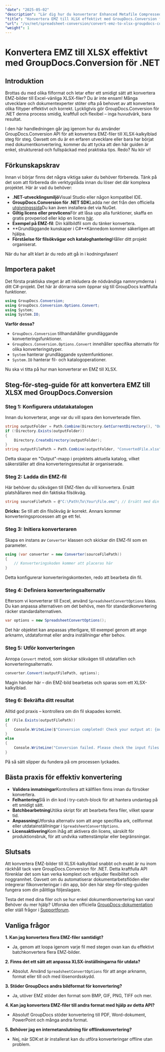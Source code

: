 ```yaml
---
"date": "2025-05-02"
"description": "Lär dig hur du konverterar Enhanced Metafile Compressed (EMZ)-filer till Microsoft Excel Open XML Spreadsheet (.xlsx) med GroupDocs.Conversion för .NET."
"title": "Konvertera EMZ till XLSX effektivt med GroupDocs.Conversion för .NET"
"url": "/sv/net/spreadsheet-conversion/convert-emz-to-xlsx-groupdocs-conversion-dotnet/"
"weight": 1
---
```


# Konvertera EMZ till XLSX effektivt med GroupDocs.Conversion för .NET

## Introduktion

Brottas du med olika filformat och letar efter ett smidigt sätt att konvertera EMZ-bilder till Excel-vänliga XLSX-filer? Du är inte ensam! Många utvecklare och dokumentexperter stöter ofta på behovet av att konvertera olika filtyper effektivt och korrekt. Lyckligtvis gör GroupDocs.Conversion för .NET denna process smidig, kraftfull och flexibel – inga huvudvärk, bara resultat.

I den här handledningen går jag igenom hur du använder GroupDocs.Conversion API för att konvertera EMZ-filer till XLSX-kalkylblad steg för steg. Oavsett om du är en erfaren utvecklare eller bara har börjat med dokumentkonvertering, kommer du att tycka att den här guiden är enkel, strukturerad och fullspäckad med praktiska tips. Redo? Nu kör vi!


## Förkunskapskrav

Innan vi börjar finns det några viktiga saker du behöver förbereda. Tänk på det som att förbereda din verktygslåda innan du löser det där komplexa projektet. Här är vad du behöver:

- **.NET-utvecklingsmiljö**Visual Studio eller någon kompatibel IDE.
- **GroupDocs.Conversion för .NET SDK**Ladda ner det från den officiella [utgivningssida](https://releases.groupdocs.com/conversion/net/)Du kan även installera det via NuGet.
- **Giltig licens eller provlicens**För att låsa upp alla funktioner, skaffa en gratis provperiod eller köp en licens [här](https://purchase.groupdocs.com/buy).
- **Exempel på EMZ-fil**: Din källbildfil som du tänker konvertera.
- **Grundläggande kunskaper i C#**Kännedom kommer säkerligen att hjälpa.
- **Förståelse för filsökvägar och kataloghantering**Håller ditt projekt organiserat.

När du har allt klart är du redo att gå in i kodningsfasen!


## Importera paket

Det första praktiska steget är att inkludera de nödvändiga namnrymderna i ditt C#-projekt. Det här är dörrarna som öppnar sig till GroupDocs kraftfulla funktioner.

```csharp
using GroupDocs.Conversion;
using GroupDocs.Conversion.Options.Convert;
using System;
using System.IO;
```

**Varför dessa?**

- `GroupDocs.Conversion` tillhandahåller grundläggande konverteringsfunktioner.
- `GroupDocs.Conversion.Options.Convert` innehåller specifika alternativ för olika konverteringstyper.
- `System` hanterar grundläggande systemfunktioner.
- `System.IO` hanterar fil- och katalogoperationer.

Nu ska vi titta på hur man konverterar en EMZ till XLSX.


## Steg-för-steg-guide för att konvertera EMZ till XLSX med GroupDocs.Conversion

### Steg 1: Konfigurera utdatakatalogen

Innan du konverterar, ange var du vill spara den konverterade filen.

```csharp
string outputFolder = Path.Combine(Directory.GetCurrentDirectory(), "Output");
if (!Directory.Exists(outputFolder))
{
    Directory.CreateDirectory(outputFolder);
}
string outputFilePath = Path.Combine(outputFolder, "ConvertedFile.xlsx");
```

Detta skapar en "Output"-mapp i projektets aktuella katalog, vilket säkerställer att dina konverteringsresultat är organiserade.


### Steg 2: Ladda din EMZ-fil

Här behöver du sökvägen till EMZ-filen du vill konvertera. Ersätt platshållaren med din faktiska filsökväg.

```csharp
string sourceFilePath = @"C:\Path\To\Your\File.emz"; // Ersätt med din EMZ-filsökväg
```

**Dricks:** Se till att din filsökväg är korrekt. Annars kommer konverteringsprocessen att ge ett fel.


### Steg 3: Initiera konverteraren

Skapa en instans av `Converter` klassen och skickar din EMZ-fil som en parameter.

```csharp
using (var converter = new Converter(sourceFilePath))
{
    // Konverteringskoden kommer att placeras här
}
```

Detta konfigurerar konverteringskontexten, redo att bearbeta din fil.


### Steg 4: Definiera konverteringsalternativ

Eftersom vi konverterar till Excel, använd `SpreadsheetConvertOptions` klass. Du kan anpassa alternativen om det behövs, men för standardkonvertering räcker standardalternativen.

```csharp
var options = new SpreadsheetConvertOptions();
```

Det här objektet kan anpassas ytterligare, till exempel genom att ange arknamn, utdataformat eller andra inställningar efter behov.


### Steg 5: Utför konverteringen

Anropa `Convert` metod, som skickar sökvägen till utdatafilen och konverteringsalternativ.

```csharp
converter.Convert(outputFilePath, options);
```

Magin händer här – din EMZ-bild bearbetas och sparas som ett XLSX-kalkylblad.


### Steg 6: Bekräfta ditt resultat

Alltid god praxis – kontrollera om din fil skapades korrekt.

```csharp
if (File.Exists(outputFilePath))
{
    Console.WriteLine($"Conversion completed! Check your output at: {outputFilePath}");
}
else
{
    Console.WriteLine("Conversion failed. Please check the input files and options.");
}
```

På så sätt slipper du fundera på om processen lyckades.


## Bästa praxis för effektiv konvertering

- **Validera inmatningar**Kontrollera att källfilen finns innan du försöker konvertera.
- **Felhantering**Slå in din kod i try-catch-block för att hantera undantag på ett smidigt sätt.
- **Batchbearbetning**Utöka skript för att bearbeta flera filer, vilket sparar tid.
- **Anpassning**Utforska alternativ som att ange specifika ark, cellformat eller utdatainställningar i `SpreadsheetConvertOptions`.
- **Licensaktivering**Kom ihåg att aktivera din licens, särskilt för produktionsbruk, för att undvika vattenstämplar eller begränsningar.


## Slutsats

Att konvertera EMZ-bilder till XLSX-kalkylblad snabbt och exakt är nu inom räckhåll tack vare GroupDocs.Conversion för .NET. Detta kraftfulla API förenklar det som kan verka komplext och erbjuder flexibilitet och noggrannhet. Oavsett om du automatiserar dokumentarbetsflöden eller integrerar filkonverteringar i din app, bör den här steg-för-steg-guiden fungera som din pålitliga följeslagare.

Testa det med dina filer och se hur enkel dokumentkonvertering kan vara! Behöver du mer hjälp? Utforska den officiella [GroupDocs-dokumentation](https://docs.groupdocs.com/conversion/net/) eller ställ frågor i [Supportforum](https://forum.groupdocs.com/c/conversion/10).


## Vanliga frågor

**1. Kan jag konvertera flera EMZ-filer samtidigt?**  

- Ja, genom att loopa igenom varje fil med stegen ovan kan du effektivt batchkonvertera flera EMZ-bilder.

**2. Finns det ett sätt att anpassa XLSX-inställningarna för utdata?**  

- Absolut. Använd `SpreadsheetConvertOptions` för att ange arknamn, format eller till och med lösenordsskydd.

**3. Stöder GroupDocs andra bildformat för konvertering?**  

- Ja, utöver EMZ stöder den format som BMP, GIF, PNG, TIFF och mer.

**4. Kan jag konvertera EMZ-filer till andra format med hjälp av detta API?**  

- Absolut! GroupDocs stöder konvertering till PDF, Word-dokument, PowerPoint och många andra format.

**5. Behöver jag en internetanslutning för offlinekonvertering?**  

- Nej, när SDK:et är installerat kan du utföra konverteringar offline utan problem.